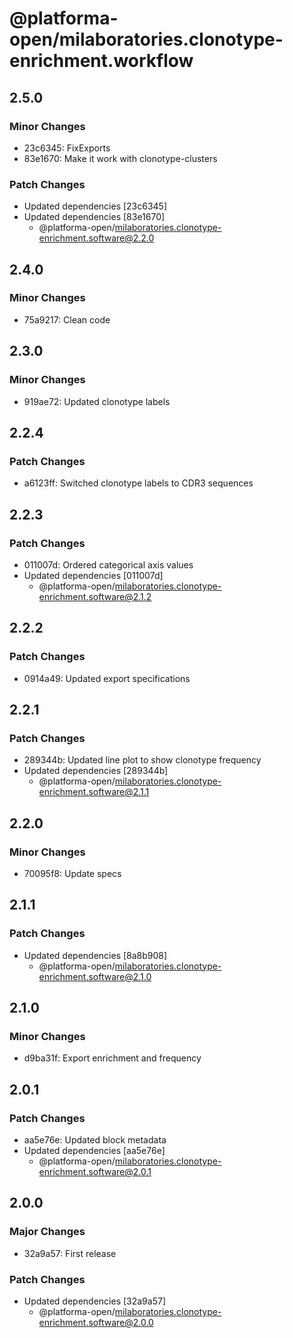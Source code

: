 # @platforma-open/milaboratories.clonotype-enrichment.workflow

## 2.5.0

### Minor Changes

- 23c6345: FixExports
- 83e1670: Make it work with clonotype-clusters

### Patch Changes

- Updated dependencies [23c6345]
- Updated dependencies [83e1670]
  - @platforma-open/milaboratories.clonotype-enrichment.software@2.2.0

## 2.4.0

### Minor Changes

- 75a9217: Clean code

## 2.3.0

### Minor Changes

- 919ae72: Updated clonotype labels

## 2.2.4

### Patch Changes

- a6123ff: Switched clonotype labels to CDR3 sequences

## 2.2.3

### Patch Changes

- 011007d: Ordered categorical axis values
- Updated dependencies [011007d]
  - @platforma-open/milaboratories.clonotype-enrichment.software@2.1.2

## 2.2.2

### Patch Changes

- 0914a49: Updated export specifications

## 2.2.1

### Patch Changes

- 289344b: Updated line plot to show clonotype frequency
- Updated dependencies [289344b]
  - @platforma-open/milaboratories.clonotype-enrichment.software@2.1.1

## 2.2.0

### Minor Changes

- 70095f8: Update specs

## 2.1.1

### Patch Changes

- Updated dependencies [8a8b908]
  - @platforma-open/milaboratories.clonotype-enrichment.software@2.1.0

## 2.1.0

### Minor Changes

- d9ba31f: Export enrichment and frequency

## 2.0.1

### Patch Changes

- aa5e76e: Updated block metadata
- Updated dependencies [aa5e76e]
  - @platforma-open/milaboratories.clonotype-enrichment.software@2.0.1

## 2.0.0

### Major Changes

- 32a9a57: First release

### Patch Changes

- Updated dependencies [32a9a57]
  - @platforma-open/milaboratories.clonotype-enrichment.software@2.0.0
